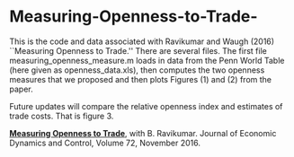 # Measuring-Openness-to-Trade-
This is the code and data associated with Ravikumar and Waugh (2016) ``Measuring Openness to Trade.'' There are several files. The first file measuring_openness_measure.m loads in data from the Penn World Table (here given as openness_data.xls), then computes the two openness measures that we proposed and then plots Figures (1) and (2) from the paper.  

Future updates will compare the relative openness index and estimates of trade costs. That is figure 3.

[**Measuring Openness to Trade**](http://www.waugheconomics.com/uploads/2/2/5/6/22563786/measuring_openness.pdf), with B. Ravikumar.  Journal of Economic Dynamics and Control, Volume 72, November 2016.
